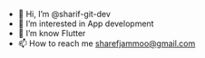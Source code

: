- 👋 Hi, I’m @sharif-git-dev
- 👀 I’m interested in App development
- 🌱 I’m know Flutter
- 📫 How to reach me sharefjammoo@gmail.com

<!---
sharif-git-dev/sharif-git-dev is a ✨ special ✨ repository because its `README.md` (this file) appears on your GitHub profile.
You can click the Preview link to take a look at your changes.
--->
